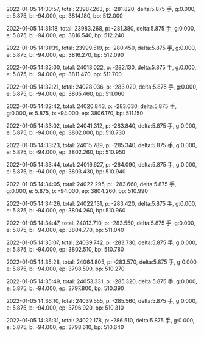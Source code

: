 2022-01-05 14:30:57, total: 23987.263, p: -281.820, delta:5.875 手, g:0.000, e: 5.875, b: -94.000, ep: 3814.180, bp: 512.000

2022-01-05 14:31:18, total: 23983.268, p: -281.380, delta:5.875 手, g:0.000, e: 5.875, b: -94.000, ep: 3816.540, bp: 512.240

2022-01-05 14:31:39, total: 23999.519, p: -280.450, delta:5.875 手, g:0.000, e: 5.875, b: -94.000, ep: 3816.270, bp: 512.090

2022-01-05 14:32:00, total: 24013.022, p: -282.130, delta:5.875 手, g:0.000, e: 5.875, b: -94.000, ep: 3811.470, bp: 511.700

2022-01-05 14:32:21, total: 24028.036, p: -283.020, delta:5.875 手, g:0.000, e: 5.875, b: -94.000, ep: 3805.460, bp: 511.060

2022-01-05 14:32:42, total: 24020.843, p: -283.030, delta:5.875 手, g:0.000, e: 5.875, b: -94.000, ep: 3806.170, bp: 511.150

2022-01-05 14:33:02, total: 24041.312, p: -283.840, delta:5.875 手, g:0.000, e: 5.875, b: -94.000, ep: 3802.000, bp: 510.730

2022-01-05 14:33:23, total: 24015.789, p: -285.340, delta:5.875 手, g:0.000, e: 5.875, b: -94.000, ep: 3802.260, bp: 510.950

2022-01-05 14:33:44, total: 24016.627, p: -284.090, delta:5.875 手, g:0.000, e: 5.875, b: -94.000, ep: 3803.430, bp: 510.940

2022-01-05 14:34:05, total: 24022.295, p: -283.660, delta:5.875 手, g:0.000, e: 5.875, b: -94.000, ep: 3804.260, bp: 510.990

2022-01-05 14:34:26, total: 24022.131, p: -283.420, delta:5.875 手, g:0.000, e: 5.875, b: -94.000, ep: 3804.260, bp: 510.960

2022-01-05 14:34:47, total: 24013.710, p: -283.550, delta:5.875 手, g:0.000, e: 5.875, b: -94.000, ep: 3804.770, bp: 511.040

2022-01-05 14:35:07, total: 24039.742, p: -283.730, delta:5.875 手, g:0.000, e: 5.875, b: -94.000, ep: 3802.510, bp: 510.780

2022-01-05 14:35:28, total: 24064.805, p: -283.570, delta:5.875 手, g:0.000, e: 5.875, b: -94.000, ep: 3798.590, bp: 510.270

2022-01-05 14:35:49, total: 24053.331, p: -285.320, delta:5.875 手, g:0.000, e: 5.875, b: -94.000, ep: 3797.800, bp: 510.390

2022-01-05 14:36:10, total: 24039.555, p: -285.560, delta:5.875 手, g:0.000, e: 5.875, b: -94.000, ep: 3796.920, bp: 510.310

2022-01-05 14:36:31, total: 24022.178, p: -286.510, delta:5.875 手, g:0.000, e: 5.875, b: -94.000, ep: 3798.610, bp: 510.640